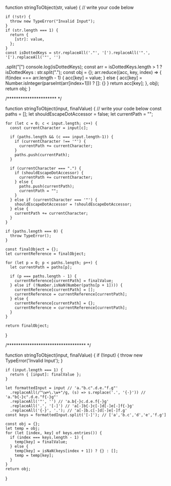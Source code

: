 function stringToObject(str, value) {
    // write your code below
  
    if (!str) {
      throw new TypeError("Invalid Input");
    }
    if (str.length === 1) {
      return {
        [str]: value,
      };
    }
    const isDottedKeys = str.replaceAll('."', '[').replaceAll('".', '[').replaceAll('"', '')
  .split("[")
    console.log(isDottedKeys);
    const arr = isDottedKeys.length > 1 ? isDottedKeys : str.split(".");
    const obj = {};
     arr.reduce((acc, key, index) => {
      if(index === arr.length - 1) {
        acc[key] = value;
      } else {
        acc[key] = Number.isInteger(parseInt(arr[index+1])) ? []: {}
      }
      return acc[key];
    }, obj);
    return obj;
  }

  
  /********************** */


  function stringToObject(input, finalValue) {
    // write your code below
    const paths = [];
    let shouldEscapeDotAccessor = false;
    let currentPath = "";
  
    for (let c = 0; c < input.length; c++) {
      const currentCharacter = input[c];
  
      if (paths.length && (c === input.length-1)) {
        if (currentCharacter !== '"') {
          currentPath += currentCharacter;
        }
        paths.push(currentPath);
      }
  
      if (currentCharacter === ".") {
        if (shouldEscapeDotAccessor) {
          currentPath += currentCharacter;
        } else {
          paths.push(currentPath);
          currentPath = "";
        }
      } else if (currentCharacter === '"') {
        shouldEscapeDotAccessor = !shouldEscapeDotAccessor;
      } else {
        currentPath += currentCharacter;
      }
    }
  
    if (paths.length === 0) {
      throw TypeError();
    }
  
    const finalObject = {};
    let currentReference = finalObject;
  
    for (let p = 0; p < paths.length; p++) {
      let currentPath = paths[p];
  
      if (p === paths.length - 1) {
        currentReference[currentPath] = finalValue;
      } else if (!Number.isNaN(Number(paths[p + 1]))) {
        currentReference[currentPath] = [];
        currentReference = currentReference[currentPath];
      } else {
        currentReference[currentPath] = {};
        currentReference = currentReference[currentPath];
      }
    }
  
    return finalObject;
  }

  

  /*********************************** */


  function stringToObject(input, finalValue) {
    if (!input) {
      throw new TypeError('Invalid Input');
    }
  
    if (input.length === 1) {
      return { [input]: finalValue };
    }
  
    let formattedInput = input // 'a."b.c".d.e."f.g"'
      .replaceAll(/"\w+\.\w+"/g, (s) => s.replace('.', '{-}')) // 'a."b{-}c".d.e."f{-}g"'
      .replaceAll('"', '') // 'a.b{-}c.d.e.f{-}g'
      .replaceAll('.', '[-]') // 'a[-]b{-}c[-]d[-]e[-]f{-}g'
      .replaceAll('{-}', '.'); // 'a[-]b.c[-]d[-]e[-]f.g'
    const keys = formattedInput.split('[-]'); // ['a','b.c','d','e','f.g']
  
    const obj = {};
    let temp = obj;
    for (let [index, key] of keys.entries()) {
      if (index === keys.length - 1) {
        temp[key] = finalValue;
      } else {
        temp[key] = isNaN(keys[index + 1]) ? {} : [];
        temp = temp[key];
      }
    }
    return obj;
  }
  